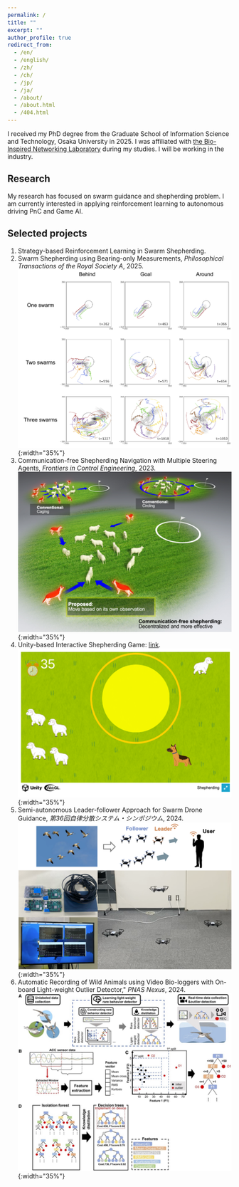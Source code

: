 ```yaml
---
permalink: /
title: ""
excerpt: ""
author_profile: true
redirect_from: 
  - /en/
  - /english/
  - /zh/
  - /ch/
  - /jp/
  - /ja/
  - /about/
  - /about.html
  - /404.html
---
```


I received my PhD degree from the Graduate School of Information Science and Technology, Osaka University in 2025. I was affiliated with [the Bio-Inspired Networking Laboratory](http://www-waka.ist.osaka-u.ac.jp/index.php/en) during my studies. I will be working in the industry.

## Research

My research has focused on swarm guidance and shepherding problem. I am currently interested in applying reinforcement learning to autonomous driving  PnC and Game AI.

## Selected projects
1. Strategy-based Reinforcement Learning in Swarm Shepherding.
2. Swarm Shepherding using Bearing-only Measurements, <em>Philosophical Transactions of the Royal Society A</em>, 2025. <br>
![Illustration](/assets/illust_rs.jpg){:width="35%"}
3. Communication-free Shepherding Navigation with Multiple Steering Agents, <em>Frontiers in Control Engineering</em>, 2023. <br> 
![Illustration](/assets/illust_frontiers.jpg){:width="35%"}
4. Unity-based Interactive Shepherding Game: [link](https://www-waka.ist.osaka-u.ac.jp/game/). <br> 
![Illustration](/assets/illust_game.png){:width="35%"}
5. Semi-autonomous Leader-follower Approach for Swarm Drone Guidance, <em>第36回自律分散システム・シンポジウム</em>, 2024. <br> 
![Illustration](/assets/illust_dars.png){:width="35%"}
6. Automatic Recording of Wild Animals using Video Bio-loggers with On-board Light-weight Outlier Detector," <em>PNAS Nexus</em>, 2024. <br> 
![Illustration](/assets/illust_pnas.jpg){:width="35%"}

